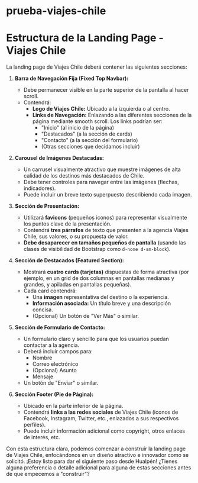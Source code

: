 # prueba-viajes-chile

# Estructura de la Landing Page - Viajes Chile

La landing page de Viajes Chile deberá contener las siguientes secciones:

1.  **Barra de Navegación Fija (Fixed Top Navbar):**
    * Debe permanecer visible en la parte superior de la pantalla al hacer scroll.
    * Contendrá:
        * **Logo de Viajes Chile:** Ubicado a la izquierda o al centro.
        * **Links de Navegación:** Enlazando a las diferentes secciones de la página mediante smooth scroll. Los links podrían ser:
            * "Inicio" (al inicio de la página)
            * "Destacados" (a la sección de cards)
            * "Contacto" (a la sección del formulario)
            * (Otras secciones que decidamos incluir)

2.  **Carousel de Imágenes Destacadas:**
    * Un carrusel visualmente atractivo que muestre imágenes de alta calidad de los destinos más destacados de Chile.
    * Debe tener controles para navegar entre las imágenes (flechas, indicadores).
    * Puede incluir un breve texto superpuesto describiendo cada imagen.

3.  **Sección de Presentación:**
    * Utilizará **favicons** (pequeños iconos) para representar visualmente los puntos clave de la presentación.
    * Contendrá **tres párrafos** de texto que presenten a la agencia Viajes Chile, sus valores, o su propuesta de valor.
    * **Debe desaparecer en tamaños pequeños de pantalla** (usando las clases de visibilidad de Bootstrap como `d-none d-sm-block`).

4.  **Sección de Destacados (Featured Section):**
    * Mostrará **cuatro cards (tarjetas)** dispuestas de forma atractiva (por ejemplo, en un grid de dos columnas en pantallas medianas y grandes, y apiladas en pantallas pequeñas).
    * Cada card contendrá:
        * Una **imagen** representativa del destino o la experiencia.
        * **Información asociada:** Un título breve y una descripción concisa.
        * (Opcional) Un botón de "Ver Más" o similar.

5.  **Sección de Formulario de Contacto:**
    * Un formulario claro y sencillo para que los usuarios puedan contactar a la agencia.
    * Deberá incluir campos para:
        * Nombre
        * Correo electrónico
        * (Opcional) Asunto
        * Mensaje
    * Un botón de "Enviar" o similar.

6.  **Sección Footer (Pie de Página):**
    * Ubicado en la parte inferior de la página.
    * Contendrá **links a las redes sociales** de Viajes Chile (iconos de Facebook, Instagram, Twitter, etc., enlazados a sus respectivos perfiles).
    * Puede incluir información adicional como copyright, otros enlaces de interés, etc.

Con esta estructura clara, podemos comenzar a construir la landing page de Viajes Chile, enfocándonos en un diseño atractivo e innovador como se solicitó. ¡Estoy listo para dar el siguiente paso desde Hualpén! ¿Tienes alguna preferencia o detalle adicional para alguna de estas secciones antes de que empecemos a "construir"?
